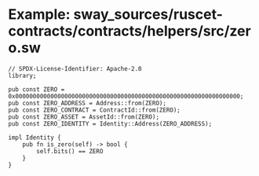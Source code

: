 # Example: sway_sources/ruscet-contracts/contracts/helpers/src/zero.sw

```sway
// SPDX-License-Identifier: Apache-2.0
library;

pub const ZERO = 0x0000000000000000000000000000000000000000000000000000000000000000;
pub const ZERO_ADDRESS = Address::from(ZERO);
pub const ZERO_CONTRACT = ContractId::from(ZERO);
pub const ZERO_ASSET = AssetId::from(ZERO);
pub const ZERO_IDENTITY = Identity::Address(ZERO_ADDRESS);

impl Identity {
    pub fn is_zero(self) -> bool {
        self.bits() == ZERO
    }
}

```
